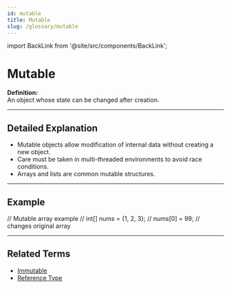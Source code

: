 ```yaml
---
id: mutable
title: Mutable
slug: /glossary/mutable
---
```

import BackLink from '@site/src/components/BackLink';

# Mutable

**Definition:**  
An object whose state can be changed after creation.

---

## Detailed Explanation
- Mutable objects allow modification of internal data without creating a new object.
- Care must be taken in multi-threaded environments to avoid race conditions.
- Arrays and lists are common mutable structures.

---

## Example

// Mutable array example
// int[] nums = {1, 2, 3};
// nums[0] = 99; // changes original array

---

## Related Terms
- [Immutable](/glossary/immutable)
- [Reference Type](/glossary/reference-type)

<BackLink />
